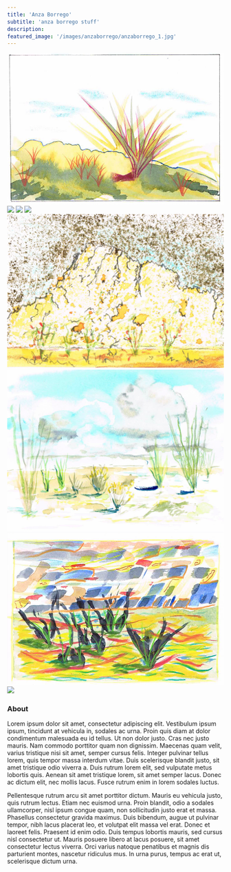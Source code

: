 ```yaml
---
title: 'Anza Borrego'
subtitle: 'anza borrego stuff'
description:
featured_image: '/images/anzaborrego/anzaborrego_1.jpg'
---
```


<div class="gallery" data-columns="1">
	<img src="../images/anzaborrego/anzaborrego_1.jpg">
  <img src="../images/anzaborrego/anzaborrego_2.jpg">
  <img src="../images/anzaborrego/anzaborrego_3.jpg">
  <img src="../images/anzaborrego/anzaborrego_4.jpg">
  <img src="../images/anzaborrego/anzaborrego_5.jpg">
  <img src="../images/anzaborrego/anzaborrego_6.jpg">
  <img src="../images/anzaborrego/anzaborrego_7.jpg">
  <img src="../images/anzaborrego/anzaborrego_8.jpg">
</div>

### About

Lorem ipsum dolor sit amet, consectetur adipiscing elit. Vestibulum ipsum ipsum, tincidunt at vehicula in, sodales ac urna. Proin quis diam at dolor condimentum malesuada eu id tellus. Ut non dolor justo. Cras nec justo mauris. Nam commodo porttitor quam non dignissim. Maecenas quam velit, varius tristique nisi sit amet, semper cursus felis. Integer pulvinar tellus lorem, quis tempor massa interdum vitae. Duis scelerisque blandit justo, sit amet tristique odio viverra a. Duis rutrum lorem elit, sed vulputate metus lobortis quis. Aenean sit amet tristique lorem, sit amet semper lacus. Donec ac dictum elit, nec mollis lacus. Fusce rutrum enim in lorem sodales luctus.

Pellentesque rutrum arcu sit amet porttitor dictum. Mauris eu vehicula justo, quis rutrum lectus. Etiam nec euismod urna. Proin blandit, odio a sodales ullamcorper, nisl ipsum congue quam, non sollicitudin justo erat et massa. Phasellus consectetur gravida maximus. Duis bibendum, augue ut pulvinar tempor, nibh lacus placerat leo, et volutpat elit massa vel erat. Donec et laoreet felis. Praesent id enim odio. Duis tempus lobortis mauris, sed cursus nisl consectetur ut. Mauris posuere libero at lacus posuere, sit amet consectetur lectus viverra. Orci varius natoque penatibus et magnis dis parturient montes, nascetur ridiculus mus. In urna purus, tempus ac erat ut, scelerisque dictum urna.
